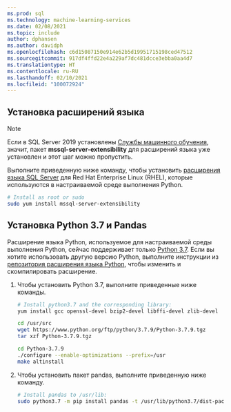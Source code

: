 ```yaml
---
ms.prod: sql
ms.technology: machine-learning-services
ms.date: 02/08/2021
ms.topic: include
author: dphansen
ms.author: davidph
ms.openlocfilehash: c6d15087150e914e62b5d19951715198ced47512
ms.sourcegitcommit: 917df4ffd22e4a229af7dc481dcce3ebba0aa4d7
ms.translationtype: HT
ms.contentlocale: ru-RU
ms.lasthandoff: 02/10/2021
ms.locfileid: "100072924"
---
```

## <a name="install-language-extensions"></a>Установка расширений языка

> [!NOTE]
> Если в SQL Server 2019 установлены [Службы машинного обучения](../../sql-server-machine-learning-services.md), значит, пакет **mssql-server-extensibility** для расширений языка уже установлен и этот шаг можно пропустить.

Выполните приведенную ниже команду, чтобы установить [расширения языка SQL Server](../../../language-extensions/language-extensions-overview.md) для Red Hat Enterprise Linux (RHEL), которые используются в настраиваемой среде выполнения Python.

```bash
# Install as root or sudo
sudo yum install mssql-server-extensibility
```

## <a name="install-python-37-and-pandas"></a>Установка Python 3.7 и Pandas

Расширение языка Python, используемое для настраиваемой среды выполнения Python, сейчас поддерживает только [Python 3.7](https://www.python.org/). Если вы хотите использовать другую версию Python, выполните инструкции из [репозитория расширения языка Python](https://github.com/microsoft/sql-server-language-extensions/tree/master/language-extensions/python), чтобы изменить и скомпилировать расширение.

1. Чтобы установить Python 3.7, выполните приведенные ниже команды.

    ```bash
    # Install python3.7 and the corresponding library:
    yum install gcc openssl-devel bzip2-devel libffi-devel zlib-devel
    
    cd /usr/src
    wget https://www.python.org/ftp/python/3.7.9/Python-3.7.9.tgz
    tar xzf Python-3.7.9.tgz
    
    cd Python-3.7.9
    ./configure --enable-optimizations --prefix=/usr
    make altinstall
    ```

1. Чтобы установить пакет pandas, выполните приведенную ниже команду.

    ```bash
    # Install pandas to /usr/lib:
    sudo python3.7 -m pip install pandas -t /usr/lib/python3.7/dist-packages
    ```
